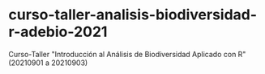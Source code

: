 # curso-taller-analisis-biodiversidad-r-adebio-2021
Curso-Taller "Introducción al Análisis de Biodiversidad Aplicado con R" (20210901 a 20210903)
